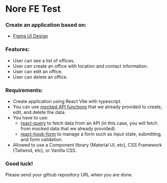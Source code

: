 # Nore FE Test

### Create an application based on:
- [Figma UI Design](https://www.figma.com/file/7MDGiCPUDVGLxRjuxjQkYt/Front-end-Test?type=design&node-id=2253%3A1587&mode=dev)

### Features:
- User can see a list of offices.
- User can create an office with location and contact information.
- User can edit an office.
- User can delete an office.

### Requirements:
- Create application using React Vite with typescript.
- You can use [mocked API functions](./mocks.ts) that we already provided to create, edit, and delete the data.
- You have to use:
  - [react-query](https://tanstack.com/query/v3/docs/react/overview) to fetch data from an API (in this case, you will fetch from mocked data that we already provided).
  - [react-hook-form](https://react-hook-form.com/get-started) to manage a form such as input state, submitting, and form validation.
- Allowed to use a Component library (Material UI, etc), CSS Framework (Tailwind, etc), or Vanilla CSS.

### Good luck!
Please send your github repository URL when you are done.
